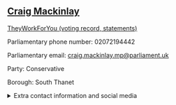 ## <a href="https://members.parliament.uk/member/4529/contact">Craig Mackinlay</a>

<a href="https://www.theyworkforyou.com/mp/25437/craig_mackinlay/south_thanet">TheyWorkForYou (voting record, statements)</a> 

Parliamentary phone number: 02072194442 

Parliamentary email: craig.mackinlay.mp@parliament.uk 

Party: Conservative 

Borough: South Thanet 

<details><summary>Extra contact information and social media</summary> 
<li>Website: http://www.craigmackinlay.com/</li>
<li>Twitter: https://twitter.com/cmackinlay</li>
<li>Constituency office phone number:</li>
<li>Constituency office email:</li>
<li>Facebook:</li>
<li>Instagram:</li>
<li>Youtube:</li>
<li>Linkedin:</li>
<li>Government department phone number:</li>
<li>Government department email:</li>
<li>Threads:</li>
<li>Party office phone number:</li>
<li>Party office email:</li>
<li>Tiktok:</li>
</details>